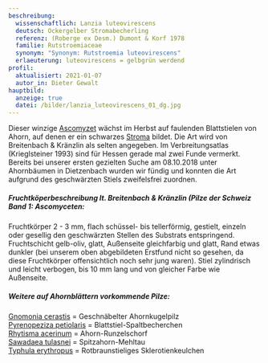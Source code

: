 ```yaml
---
beschreibung:
  wissenschaftlich: Lanzia luteovirescens
  deutsch: Ockergelber Stromabecherling
  referenz: (Roberge ex Desm.) Dumont & Korf 1978
  familie: Rutstroemiaceae
  synonym: "Synonym: Rutstroemia luteovirescens"
  erlaeuterung: luteovirescens = gelbgrün werdend
profil:
  aktualisiert: 2021-01-07
  autor_in: Dieter Gewalt
hauptbild:
  anzeige: true
  datei: /bilder/lanzia_luteovirescens_01_dg.jpg
---
```

Dieser winzige [Ascomyzet](Ascomyzeten "Glossar") wächst im Herbst auf faulenden Blattstielen von Ahorn, auf denen er ein schwarzes [Stroma](Stroma "Glossar") bildet. Die Art wird von Breitenbach & Kränzlin als selten angegeben. Im Verbreitungsatlas (Krieglsteiner 1993) sind für Hessen gerade mal zwei Funde vermerkt. Bereits bei unserer ersten gezielten Suche am 08.10.2018 unter Ahornbäumen in Dietzenbach wurden wir fündig und konnten die Art aufgrund des geschwärzten Stiels zweifelsfrei zuordnen.

##### Fruchtköperbeschreibung lt. Breitenbach & Kränzlin (Pilze der Schweiz Band 1: Ascomyceten:

Fruchtkörper 2 - 3 mm, flach schüssel- bis tellerförmig, gestielt, einzeln oder gesellig den geschwärzten Stellen des Substrats entspringend. Fruchtschicht gelb-oliv, glatt, Außenseite gleichfarbig und glatt, Rand etwas dunkler (bei unserem oben abgebildeten Erstfund nicht so gesehen, da diese Fruchtkörper offensichtlich noch sehr jung waren). Stiel zylindrisch und leicht verbogen, bis 10 mm lang und von gleicher Farbe wie Außenseite.

##### Weitere auf Ahornblättern vorkommende Pilze:

[Gnomonia cerastis](/pilze/gnomonia-cerastis-geschnäbelter-ahornkugelpilz) = Geschnäbelter Ahornkugelpilz\
[Pyrenopeziza petiolaris](/pilze/pyrenopeziza-petiolaris-blattstiel-spaltbecherchen)  =  Blattstiel-Spaltbecherchen\
[Rhytisma acerinum](/pilze/rhytisma-acerinum-ahorn-runzelschorf)	=  Ahorn-Runzelschorf\
[Sawadaea tulasnei](/pilze/sawadaea-tulasnei-echter-ahorn-mehltau)  =  Spitzahorn-Mehltau\
[Typhula erythropus](/pilze/typhula-erythropus-rotbraunstieliges-sklerotienkeulchen)  =  Rotbraunstieliges Sklerotienkeulchen